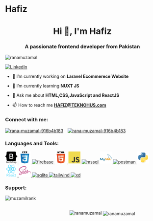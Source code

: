 # Hafiz

<h1 align="center">Hi 👋, I'm Hafiz</h1>
<h3 align="center">A passionate frontend developer from Pakistan</h3>

<p align="left"> <img src="https://komarev.com/ghpvc/?username=ranamuzamal&label=Profile%20views&color=0e75b6&style=flat" alt="ranamuzamal" /> </p>

[![LinkedIn](https://img.shields.io/badge/LinkedIn-%230077B5.svg?logo=linkedin&logoColor=white)](https://www.linkedin.com/in/hafiz-zahid-usman-685722200/) 

- 🔭 I’m currently working on **Laravel Ecommerece Website**

- 🌱 I’m currently learning **NUXT JS**

- 💬 Ask me about **HTML,CSS,JavaScript and ReactJS**

- 📫 How to reach me **HAFIZ@TEKNOHUS.com**

  <!-- Proudly created with GPRM ( https://gprm.itsvg.in ) -->

<!--
- ⚡ Fun fact **I am Funny**
-->
<h3 align="left">Connect with me:</h3>
<p align="left">
  
  

<a href="https://www.linkedin.com/in/hafiz-zahid-usman-685722200/" target="blank"><img align="center" src="https://raw.githubusercontent.com/rahuldkjain/github-profile-readme-generator/master/src/images/icons/Social/linked-in-alt.svg" alt="rana-muzamal-916b4b183" height="30" width="40" style="padding-right:10px"></a>
  <a href="https://www.upwork.com/freelancers/~01c8bcf4a642889dd8" target="blank"><img align="center" src="https://user-images.githubusercontent.com/98559033/203157779-cd933763-6a98-453e-b7d2-3115c4108201.png" alt="rana-muzamal-916b4b183" height="45" width="40" /></a>
</p>

<h3 align="left">Languages and Tools:</h3>
<p align="left"> <a href="https://getbootstrap.com" target="_blank" rel="noreferrer"> <img src="https://raw.githubusercontent.com/devicons/devicon/master/icons/bootstrap/bootstrap-plain-wordmark.svg" alt="bootstrap" width="40" height="40"/> </a> <a href="https://www.w3schools.com/css/" target="_blank" rel="noreferrer"> <img src="https://raw.githubusercontent.com/devicons/devicon/master/icons/css3/css3-original-wordmark.svg" alt="css3" width="40" height="40"/> </a>  <a href="https://firebase.google.com/" target="_blank" rel="noreferrer"> <img src="https://www.vectorlogo.zone/logos/firebase/firebase-icon.svg" alt="firebase" width="40" height="40"/> </a> <a href="https://www.w3.org/html/" target="_blank" rel="noreferrer"> <img src="https://raw.githubusercontent.com/devicons/devicon/master/icons/html5/html5-original-wordmark.svg" alt="html5" width="40" height="40"/> </a> <a href="https://developer.mozilla.org/en-US/docs/Web/JavaScript" target="_blank" rel="noreferrer"> <img src="https://raw.githubusercontent.com/devicons/devicon/master/icons/javascript/javascript-original.svg" alt="javascript" width="40" height="40"/> </a> <a href="https://www.microsoft.com/en-us/sql-server" target="_blank" rel="noreferrer"> <img src="https://www.svgrepo.com/show/303229/microsoft-sql-server-logo.svg" alt="mssql" width="40" height="40"/> </a> <a href="https://www.mysql.com/" target="_blank" rel="noreferrer"> <img src="https://raw.githubusercontent.com/devicons/devicon/master/icons/mysql/mysql-original-wordmark.svg" alt="mysql" width="40" height="40"/> </a> <a href="https://postman.com" target="_blank" rel="noreferrer"> <img src="https://www.vectorlogo.zone/logos/getpostman/getpostman-icon.svg" alt="postman" width="40" height="40"/> </a> <a href="https://www.python.org" target="_blank" rel="noreferrer"> <img src="https://raw.githubusercontent.com/devicons/devicon/master/icons/python/python-original.svg" alt="python" width="40" height="40"/> </a> <a href="https://reactjs.org/" target="_blank" rel="noreferrer"> <img src="https://raw.githubusercontent.com/devicons/devicon/master/icons/react/react-original-wordmark.svg" alt="react" width="40" height="40"/> </a> <a href="https://sass-lang.com" target="_blank" rel="noreferrer"> <img src="https://raw.githubusercontent.com/devicons/devicon/master/icons/sass/sass-original.svg" alt="sass" width="40" height="40"/> </a> <a href="https://www.sqlite.org/" target="_blank" rel="noreferrer"> <img src="https://www.vectorlogo.zone/logos/sqlite/sqlite-icon.svg" alt="sqlite" width="40" height="40"/> </a> <a href="https://tailwindcss.com/" target="_blank" rel="noreferrer"> <img src="https://www.vectorlogo.zone/logos/tailwindcss/tailwindcss-icon.svg" alt="tailwind" width="40" height="40"/> </a> <a href="https://www.adobe.com/products/xd.html" target="_blank" rel="noreferrer"> <img src="https://cdn.worldvectorlogo.com/logos/adobe-xd.svg" alt="xd" width="40" height="40"/> </a> </p>

<h3 align="left">Support:</h3>
<p><a href="https://www.buymeacoffee.com/muzamilrank"> <img align="left" src="https://cdn.buymeacoffee.com/buttons/v2/default-yellow.png" height="50" width="210" alt="muzamilrank" /></a></p><br><br>

<p><img align="left" src="https://github-readme-stats.vercel.app/api/top-langs?username=ranamuzamal&show_icons=true&locale=en&layout=compact" alt="ranamuzamal" /></p>

<p>&nbsp;<img align="center" src="https://github-readme-stats.vercel.app/api?username=ranamuzamal&show_icons=true&locale=en" alt="ranamuzamal" /></p>
